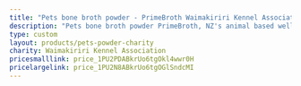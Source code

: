 ```yaml
---
title: "Pets bone broth powder - PrimeBroth Waimakiriri Kennel Association Fundraiser"
description: "Pets bone broth powder PrimeBroth, NZ's animal based wellness drink for pets"
type: custom
layout: products/pets-powder-charity
charity: Waimakiriri Kennel Association
pricesmalllink: price_1PU2PDABkrUo6tgOkl4wwr0H
pricelargelink: price_1PU2N8ABkrUo6tgOGlSndcMI
---
```



